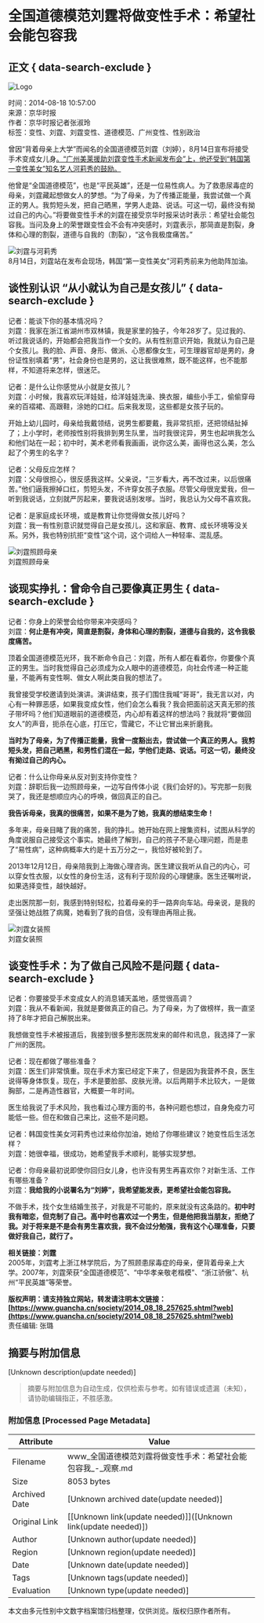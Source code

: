 # 全国道德模范刘霆将做变性手术：希望社会能包容我

## 正文 { data-search-exclude }


![Logo](../images/mian-logo.png)

时间：2014-08-18 10:57:00  
来源：京华时报  
作者：京华时报记者张淑玲  
标签：变性、刘霆、刘霆变性、道德模范、广州变性、性别政治  

曾因“背着母亲上大学”而闻名的全国道德模范刘霆（刘婷），8月14日宣布将接受手术变成女儿身[。“广州美莱援助刘霆变性手术新闻发布会”上，他还受到“韩国第一变性美女”知名艺人河莉秀的鼓励。](http://www.guancha.cn/society/2014_08_15_256900.shtml)

他曾是“全国道德模范”，也是“平民英雄”，还是一位易性病人。为了救患尿毒症的母亲，刘霆藏起想做女人的梦想。“为了母亲，为了传播正能量，我尝试做一个真正的男人。我剪短头发，把自己晒黑，学男人走路、说话。可这一切，最终没有拗过自己的内心。”将要做变性手术的刘霆在接受京华时报采访时表示：希望社会能包容我。当问及身上的荣誉跟变性会不会有冲突感时，刘霆表示，那简直是割裂，身体和心理的割裂，道德与自我的（割裂），“这令我极度痛苦。”

![刘霆与河莉秀](http://i.guancha.cn/News/2014/08/18/635439555946259540.jpg)  
8月14日，刘霆站在发布会现场，韩国“第一变性美女”河莉秀前来为他助阵加油。

## 谈性别认识 “从小就认为自己是女孩儿” { data-search-exclude }

记者：能谈下你的基本情况吗？  
刘霆：我家在浙江省湖州市双林镇，我是家里的独子，今年28岁了。见过我的、听过我说话的，开始都会把我当作一个女的。从有性别意识开始，我就认为自己是个女孩儿。我的脸、声音、身形、做派、心思都像女生，可生理器官却是男的，身份证性别填着“男”，社会身份也是男的，这让我很难熬，既不能这样，也不能那样，不知道将来怎样，很迷茫。

记者：是什么让你感觉从小就是女孩儿？  
刘霆：小时候，我喜欢玩洋娃娃，给洋娃娃洗澡、换衣服，编些小手工，偷偷穿母亲的百褶裙、高跟鞋，涂她的口红。后来我发现，这些都是女孩子玩的。

开始上幼儿园时，母亲给我戴领结，说男生都要戴，我非常抗拒，还把领结扯掉了；上小学时，老师按性别将我排到男生队里，当时我很诧异，男生也起哄我怎么和他们站在一起；初中时，美术老师看我画画，说你这么美，画得也这么美，怎么起了个男生的名字？

记者：父母反应怎样？  
刘霆：父母很担心，很反感我这样。父亲说，“三岁看大，再不改过来，以后很痛苦。”他们逼我擦掉口红，剪短头发，不许穿女孩子衣服。尽管父母很宠爱我，但一听到我说话，立刻就严厉起来，要我说话别发嗲。当时，我总认为父母不喜欢我。

记者：是家庭成长环境，或是教育让你觉得做女孩儿好吗？  
刘霆：我一有性别意识就觉得自己是女孩儿，这和家庭、教育、成长环境等没关系。另外，我也特别抗拒“变性”这个词，这个词给人一种轻率、混乱感。

![刘霆照顾母亲](http://i.guancha.cn/News/2014/08/18/635439557755550718.jpg)  
刘霆照顾母亲

## 谈现实挣扎：曾命令自己要像真正男生 { data-search-exclude }

记者：你身上的荣誉会给你带来冲突感吗？  
刘霆：**何止是有冲突，简直是割裂，身体和心理的割裂，道德与自我的，这令我极度痛苦。** 

顶着全国道德模范光环，我不断命令自己：刘霆，所有人都在看着你，你要像个真正的男生。当时我觉得自己必须成为众人眼中的道德模范，向社会传递一种正能量，不能再有变性啊、做女人啊此类自我的想法了。

我曾接受学校邀请到处演讲。演讲结束，孩子们围住我喊“哥哥”，我无言以对，内心有一种罪恶感，如果我变成女性，他们会怎么看我？我会把面前这天真无邪的孩子带坏吗？他们知道眼前的道德模范，内心却有着这样的想法吗？我就将“要做回女人”的声音，扼杀在心底，打压它，雪藏它，不让它冒出来折磨我。

**当时为了母亲，为了传播正能量，我曾一度豁出去，尝试做一个真正的男人。我剪短头发，把自己晒黑，和男性们混在一起，学他们走路、说话。可这一切，最终没有拗过自己的内心。**

记者：什么让你母亲从反对到支持你变性？  
刘霆：辞职后我一边照顾母亲，一边写自传体小说《我们会好的》。写完那一刻我哭了，我还是想顺应内心的呼唤，做回真正的自己。

**我告诉母亲，我真的很痛苦，如果不是为了她，我真的想结束生命！**

多年来，母亲目睹了我的痛苦，我的挣扎。她开始在网上搜集资料，试图从科学的角度说服自己接受这个事实。她最终了解到，自己的孩子不是心理问题，而是患了“易性病”，这种病概率大约是十五万分之一，我恰好被轮到了。

2013年12月12日，母亲陪我到上海做心理咨询。医生建议我听从自己的内心，可以穿女性衣服，以女性的身份生活，这有利于现阶段的心理健康。医生还嘱咐说，如果选择变性，越快越好。

走出医院那一刻，我感到特别轻松，拉着母亲的手一路奔向车站。母亲说，是我的坚强让她战胜了病魔，她看到了我的自信，没有理由再阻止我。

![刘霆女装照](http://i.guancha.cn/News/2014/08/18/635439556402404341.jpg)  
刘霆女装照

## 谈变性手术：为了做自己风险不是问题 { data-search-exclude }

记者：你要接受手术变成女人的消息铺天盖地，感觉很高调？  
刘霆：我从不看新闻，我就是要做真正的自己。为了母亲，为了做榜样，我一直坚持了8年才把自己解脱出来。

我想做变性手术被报道后，我接到很多整形医院发来的邮件和讯息，我选择了一家广州的医院。

记者：现在都做了哪些准备？  
刘霆：医生们非常慎重。现在手术方案已经定下来了，但是因为我营养不良，医生说得等身体恢复。现在，手术是要脸部、皮肤光滑。以后两期手术比较大，一是做胸部，二是再造性器官，大概要一年时间。

医生给我说了手术风险，我也看过心理方面的书，各种问题也想过，自身免疫力可能低一些。但在和做自己来比，这些不是问题。

记者：韩国变性美女河莉秀也过来给你加油，她给了你哪些建议？她变性后生活怎样？  
刘霆：她很幸福，很成功，她希望我手术顺利，能够实现梦想。

记者：你母亲最初说即使你回归女儿身，也许没有男生再喜欢你？对新生活、工作有哪些准备？  
刘霆：**我给我的小说署名为“刘婷”，我希望能发表，更希望社会能包容我。**

不做手术，找个女生结婚生孩子，对我是不可能的，原来就没有这条路的。**初中时我有暗恋，但克制了自己。高中时也喜欢过一个男生，但是他把我当朋友，拒绝了我。对于将来是不是会有男生喜欢我，我不会过分勉强，我有这个心理准备，只要做好我自己，就行了。**

**相关链接：刘霆**  
2005年，刘霆考上浙江林学院后，为了照顾患尿毒症的母亲，便背着母亲上大学。2007年，刘霆荣获“全国道德模范”、“中华孝亲敬老楷模”、“浙江骄傲”、杭州“平民英雄”等荣誉。

**版权声明：请支持独立网站，转发请注明本文链接：[https://www.guancha.cn/society/2014_08_18_257625.shtml?web](https://www.guancha.cn/society/2014_08_18_257625.shtml?web)**  
责任编辑: 张璐
<!-- tcd_original_link https://www.guancha.cn/society/2014_08_18_257625.shtml?web -->


## 摘要与附加信息

<!-- tcd_abstract -->
[Unknown description(update needed)]
<!-- tcd_abstract_end -->

> 摘要与附加信息为自动生成，仅供检索与参考。如有错误或遗漏（未知），请协助编辑指正，不胜感激。

### 附加信息 [Processed Page Metadata]

| Attribute       | Value                                  |
|-----------------|----------------------------------------|
| Filename        | www_全国道德模范刘霆将做变性手术：希望社会能包容我_-_观察.md                             |
| Size            | 8053 bytes                           |
| Archived Date   | [Unknown archived date(update needed)]                             |
| Original Link   | [[Unknown link(update needed)]]([Unknown link(update needed)])                       |
| Author          | [Unknown author(update needed)]                               |
| Region          | [Unknown region(update needed)]                               |
| Date            | [Unknown date(update needed)]                                 |
| Tags            | [Unknown tags(update needed)]                                 |
| Evaluation            | [Unknown type(update needed)]                                 |
<!-- tcd_table_end -->

本文由多元性别中文数字档案馆归档整理，仅供浏览。版权归原作者所有。
